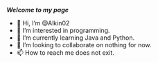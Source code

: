 **_Welcome to my page_**
- 👋 Hi, I’m @Alkin02
- 👀 I’m interested in programming.
- 🌱 I’m currently learning Java and Python.
- 💞️ I’m looking to collaborate on nothing for now.
- 📫 How to reach me does not exit.

<!---
Alkin02/Alkin02 is a ✨ special ✨ repository because its `README.md` (this file) appears on your GitHub profile.
You can click the Preview link to take a look at your changes.
--->
